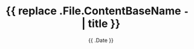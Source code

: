 ---
title: '{{ replace .File.ContentBaseName `-` ` ` | title }}'
date: '{{ .Date }}'
draft: false
image: 
description: ''
link: 
show_time: true
venue:
  address: 
  city: 
  name: 
  state: 
  zip: 
  link: 
images: []
---